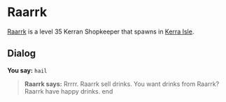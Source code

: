 # Raarrk



[Raarrk](/npc/74070) is a level 35 Kerran Shopkeeper that spawns in [Kerra Isle](/zone/74).



## Dialog

**You say:** `hail`



>**Raarrk says:** Rrrrr.  Raarrk sell drinks.  You want drinks from Raarrk?  Raarrk have happy drinks.
end